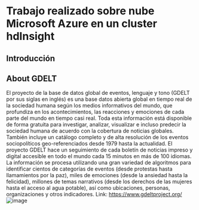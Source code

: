 # Trabajo realizado sobre nube Microsoft Azure en un cluster hdInsight

## Introducción

## About GDELT
El proyecto de la base de datos global de eventos, lenguaje y tono (GDELT por sus siglas en inglés) es una base datos abierta global en tiempo real de la sociedad humana según los medios informativos del mundo, que profundiza en los acontecimientos, las reacciones y emociones de cada parte del mundo en tiempo casi real. Toda esta información está disponible de forma gratuita para investigar, analizar, visualizar e incluso predecir la sociedad humana de acuerdo con la cobertura de noticias globales. También incluye un catálogo completo y de alta resolución de los eventos sociopolíticos geo-referenciados desde 1979 hasta la actualidad. El proyecto GDELT hace un seguimiento de cada boletín de noticias impreso y digital accesible en todo el mundo cada 15 minutos en más de 100 idiomas. La información se procesa utilizando una gran variedad de algoritmos para identificar cientos de categorías de eventos (desde protestas hasta llamamientos por la paz), miles de emociones (desde la ansiedad hasta la felicidad), millones de temas narrativos (desde los derechos de las mujeres hasta el acceso al agua potable), así como ubicaciones, personas, organizaciones y otros indicadores.
Link: https://www.gdeltproject.org/
![image](https://user-images.githubusercontent.com/71105387/164109598-4a71c355-54e9-40bb-b426-a23a15b20e5c.png)

